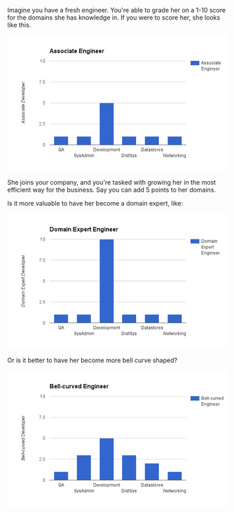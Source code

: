 Imagine you have a fresh engineer. You're able to grade her on a 1-10 score for the domains she has knowledge in. If you were to score her, she looks like this.

![associate engineer](associate-engineer.png)

She joins your company, and you're tasked with growing her in the most efficient way for the business. Say you can add 5 points to her domains.

Is it more valuable to have her become a domain expert, like:

![domain expert engineer](domain-expert-engineer.png)

Or is it better to have her become more bell curve shaped?

![bell curved engineer](bell-curved-engineer.png)
